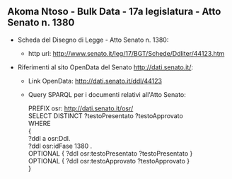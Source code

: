 ## Akoma Ntoso - Bulk Data - 17a legislatura - Atto Senato n. 1380 ##

* Scheda del Disegno di Legge - Atto Senato n. 1380:
	* http url: http://www.senato.it/leg/17/BGT/Schede/Ddliter/44123.htm

* Riferimenti al sito OpenData del Senato http://dati.senato.it/:
	* Link OpenData: http://dati.senato.it/ddl/44123
	* Query SPARQL per i documenti relativi all'Atto Senato:

        PREFIX osr: <http://dati.senato.it/osr/>  
		SELECT DISTINCT ?testoPresentato ?testoApprovato  
		WHERE  
		{  
		    ?ddl a osr:Ddl.  
		    ?ddl osr:idFase 1380 .  
		    OPTIONAL { ?ddl osr:testoPresentato ?testoPresentato }  
		    OPTIONAL { ?ddl osr:testoApprovato ?testoApprovato }  
		}
		